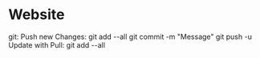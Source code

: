 # Website
git:
Push new Changes: git add --all
                  git commit -m "Message"
                  git push -u 
Update with Pull: git add --all

